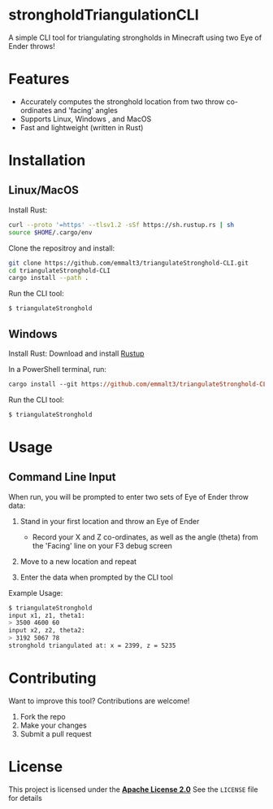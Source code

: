 # strongholdTriangulationCLI
A simple CLI tool for triangulating strongholds in Minecraft using two Eye of Ender throws!

# Features
* Accurately computes the stronghold location from two throw co-ordinates and 'facing' angles
* Supports Linux, Windows , and MacOS
* Fast and lightweight (written in Rust)

# Installation

## Linux/MacOS

Install Rust:
```sh
curl --proto '=https' --tlsv1.2 -sSf https://sh.rustup.rs | sh
source $HOME/.cargo/env
```

Clone the repositroy and install:
```sh
git clone https://github.com/emmalt3/triangulateStronghold-CLI.git
cd triangulateStronghold-CLI
cargo install --path .
```

Run the CLI tool:
```sh
$ triangulateStronghold
```

## Windows

Install Rust: Download and install [Rustup](https://static.rust-lang.org/rustup/dist/x86_64-pc-windows-msvc/rustup-init.exe "Rustup Installer")

In a PowerShell terminal, run:
```ps
cargo install --git https://github.com/emmalt3/triangulateStronghold-CLI.git
```

Run the CLI tool:
```ps
$ triangulateStronghold
```

# Usage

## Command Line Input

When run, you will be prompted to enter two sets of Eye of Ender throw data:

1. Stand in your first location and throw an Eye of Ender
    * Record your X and Z co-ordinates, as well as the angle (theta) from the 'Facing' line on your F3 debug screen

2. Move to a new location and repeat

3. Enter the data when prompted by the CLI tool

Example Usage:
```sh
$ triangulateStronghold
input x1, z1, theta1:
> 3500 4600 60 
input x2, z2, theta2:
> 3192 5067 78
stronghold triangulated at: x = 2399, z = 5235
```

# Contributing

Want to improve this tool? Contributions are welcome!

1. Fork the repo
2. Make your changes
3. Submit a pull request

# License

This project is licensed under the [**Apache License 2.0**](LICENSE)
See the `LICENSE` file for details
